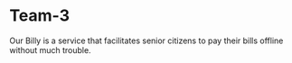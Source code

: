 # Team-3
Our Billy is a service that facilitates senior citizens to pay their bills offline without much trouble.

